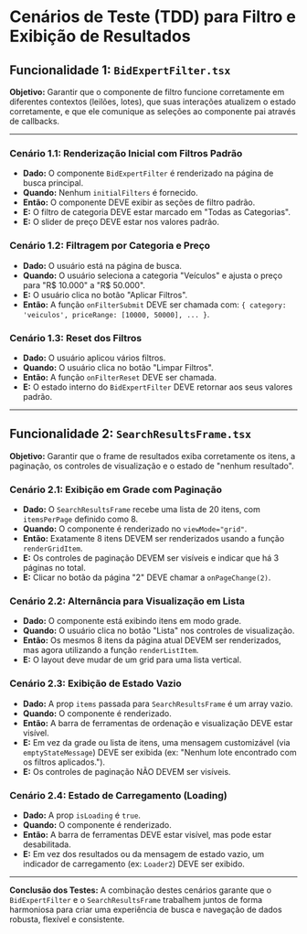 # Cenários de Teste (TDD) para Filtro e Exibição de Resultados

## Funcionalidade 1: `BidExpertFilter.tsx`

**Objetivo:** Garantir que o componente de filtro funcione corretamente em diferentes contextos (leilões, lotes), que suas interações atualizem o estado corretamente, e que ele comunique as seleções ao componente pai através de callbacks.

---

### Cenário 1.1: Renderização Inicial com Filtros Padrão

*   **Dado:** O componente `BidExpertFilter` é renderizado na página de busca principal.
*   **Quando:** Nenhum `initialFilters` é fornecido.
*   **Então:** O componente DEVE exibir as seções de filtro padrão.
*   **E:** O filtro de categoria DEVE estar marcado em "Todas as Categorias".
*   **E:** O slider de preço DEVE estar nos valores padrão.

### Cenário 1.2: Filtragem por Categoria e Preço

*   **Dado:** O usuário está na página de busca.
*   **Quando:** O usuário seleciona a categoria "Veículos" e ajusta o preço para "R$ 10.000" a "R$ 50.000".
*   **E:** O usuário clica no botão "Aplicar Filtros".
*   **Então:** A função `onFilterSubmit` DEVE ser chamada com: `{ category: 'veiculos', priceRange: [10000, 50000], ... }`.

### Cenário 1.3: Reset dos Filtros

*   **Dado:** O usuário aplicou vários filtros.
*   **Quando:** O usuário clica no botão "Limpar Filtros".
*   **Então:** A função `onFilterReset` DEVE ser chamada.
*   **E:** O estado interno do `BidExpertFilter` DEVE retornar aos seus valores padrão.

---

## Funcionalidade 2: `SearchResultsFrame.tsx`

**Objetivo:** Garantir que o frame de resultados exiba corretamente os itens, a paginação, os controles de visualização e o estado de "nenhum resultado".

### Cenário 2.1: Exibição em Grade com Paginação

*   **Dado:** O `SearchResultsFrame` recebe uma lista de 20 itens, com `itemsPerPage` definido como 8.
*   **Quando:** O componente é renderizado no `viewMode="grid"`.
*   **Então:** Exatamente 8 itens DEVEM ser renderizados usando a função `renderGridItem`.
*   **E:** Os controles de paginação DEVEM ser visíveis e indicar que há 3 páginas no total.
*   **E:** Clicar no botão da página "2" DEVE chamar a `onPageChange(2)`.

### Cenário 2.2: Alternância para Visualização em Lista

*   **Dado:** O componente está exibindo itens em modo grade.
*   **Quando:** O usuário clica no botão "Lista" nos controles de visualização.
*   **Então:** Os mesmos 8 itens da página atual DEVEM ser renderizados, mas agora utilizando a função `renderListItem`.
*   **E:** O layout deve mudar de um grid para uma lista vertical.

### Cenário 2.3: Exibição de Estado Vazio

*   **Dado:** A prop `items` passada para `SearchResultsFrame` é um array vazio.
*   **Quando:** O componente é renderizado.
*   **Então:** A barra de ferramentas de ordenação e visualização DEVE estar visível.
*   **E:** Em vez da grade ou lista de itens, uma mensagem customizável (via `emptyStateMessage`) DEVE ser exibida (ex: "Nenhum lote encontrado com os filtros aplicados.").
*   **E:** Os controles de paginação NÃO DEVEM ser visíveis.

### Cenário 2.4: Estado de Carregamento (Loading)

*   **Dado:** A prop `isLoading` é `true`.
*   **Quando:** O componente é renderizado.
*   **Então:** A barra de ferramentas DEVE estar visível, mas pode estar desabilitada.
*   **E:** Em vez dos resultados ou da mensagem de estado vazio, um indicador de carregamento (ex: `Loader2`) DEVE ser exibido.

---

**Conclusão dos Testes:** A combinação destes cenários garante que o `BidExpertFilter` e o `SearchResultsFrame` trabalhem juntos de forma harmoniosa para criar uma experiência de busca e navegação de dados robusta, flexível e consistente.
